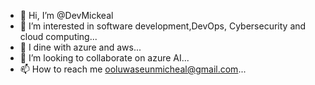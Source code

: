 - 👋 Hi, I’m @DevMickeal
- 👀 I’m interested in software development,DevOps, Cybersecurity and cloud computing...
- 🌱 I dine with azure and aws...
- 💞️ I’m looking to collaborate on azure AI...
- 📫 How to reach me ooluwaseunmicheal@gmail.com...

<!---
DevMickeal/DevMickeal is a ✨ special ✨ repository because its `README.md` (this file) appears on your GitHub profile.
You can click the Preview link to take a look at your changes.
--->
